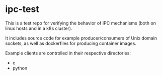 # ipc-test
This is a test repo for verifying the behavior of IPC mechanisms (both on linux hosts and in a k8s cluster).

It includes source code for example producer/consumers of Unix domain sockets, as well as dockerfiles for producing container images.

Example clients are controlled in their respective directories:
* c
* python
